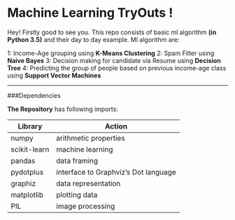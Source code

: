 Machine Learning TryOuts !
===================


Hey! Firstly good to see you. This repo consists of basic ml algorithm **(in Python 3.5)** and their day to day example. Ml algorithm are:

1: Income-Age grouping using **K-Means Clustering**
2: Spam Filter using **Naive Bayes**
3: Decision making for candidate via Resume using **Decision Tree**
4: Predicting the group of people based on previous income-age class using **Support Vector Machines**

----------


###Dependencies

**The Repository** has following imports:

Library     | Action
-------- | ---
numpy | arithmetic properties
scikit-learn | machine learning
pandas| data framing
pydotplus |  interface to Graphviz’s Dot language
graphiz | data representation
matplotlib | plotting data
PIL | image processing
